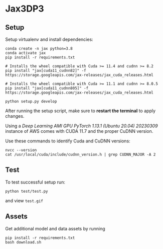 # Jax3DP3


## Setup

Setup virtualenv and install dependencies:
```
conda create -n jax python=3.8
conda activate jax
pip install -r requirements.txt

# Installs the wheel compatible with Cuda >= 11.4 and cudnn >= 8.2
pip install "jax[cuda11_cudnn82]" -f https://storage.googleapis.com/jax-releases/jax_cuda_releases.html

# Installs the wheel compatible with Cuda >= 11.1 and cudnn >= 8.0.5
pip install "jax[cuda11_cudnn805]" -f https://storage.googleapis.com/jax-releases/jax_cuda_releases.html

python setup.py develop
```

After running the setup script, make sure to **restart the terminal** to apply changes.

Using a *Deep Learning AMI GPU PyTorch 1.13.1 (Ubuntu 20.04) 20230309* instance of AWS comes with CUDA 11.7 and the proper CuDNN version. 

Use these commands to identify Cuda and CuDNN versions:
```
nvcc --version
cat /usr/local/cuda/include/cudnn_version.h | grep CUDNN_MAJOR -A 2
```

<!-- Add the following to `~/.bashrc`
```
export XLA_PYTHON_CLIENT_PREALLOCATE=false
```

Install additional libraries and restart to apply changes
```
sudo apt-get install libegl1-mesa-dev
sudo apt-get install libglu1-mesa-dev
``` -->

## Test

To test successful setup run:
```
python test/test.py
```
and view `test.gif`

## Assets

Get additional model and data assets by running
```
pip install -r requirements.txt
bash download.sh
```

<!-- ```
sudo apt install libeigen3-dev
sudo ln -s /usr/include/eigen3/Eigen /usr/include/Eigen -->
